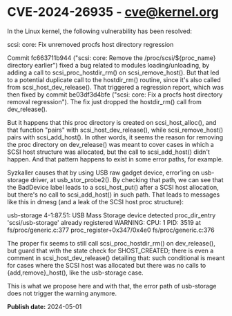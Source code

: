 # CVE-2024-26935 - cve@kernel.org

In the Linux kernel, the following vulnerability has been resolved:

scsi: core: Fix unremoved procfs host directory regression

Commit fc663711b944 ("scsi: core: Remove the /proc/scsi/${proc_name}
directory earlier") fixed a bug related to modules loading/unloading, by
adding a call to scsi_proc_hostdir_rm() on scsi_remove_host(). But that led
to a potential duplicate call to the hostdir_rm() routine, since it's also
called from scsi_host_dev_release(). That triggered a regression report,
which was then fixed by commit be03df3d4bfe ("scsi: core: Fix a procfs host
directory removal regression"). The fix just dropped the hostdir_rm() call
from dev_release().

But it happens that this proc directory is created on scsi_host_alloc(),
and that function "pairs" with scsi_host_dev_release(), while
scsi_remove_host() pairs with scsi_add_host(). In other words, it seems the
reason for removing the proc directory on dev_release() was meant to cover
cases in which a SCSI host structure was allocated, but the call to
scsi_add_host() didn't happen. And that pattern happens to exist in some
error paths, for example.

Syzkaller causes that by using USB raw gadget device, error'ing on
usb-storage driver, at usb_stor_probe2(). By checking that path, we can see
that the BadDevice label leads to a scsi_host_put() after a SCSI host
allocation, but there's no call to scsi_add_host() in such path. That leads
to messages like this in dmesg (and a leak of the SCSI host proc
structure):

usb-storage 4-1:87.51: USB Mass Storage device detected
proc_dir_entry 'scsi/usb-storage' already registered
WARNING: CPU: 1 PID: 3519 at fs/proc/generic.c:377 proc_register+0x347/0x4e0 fs/proc/generic.c:376

The proper fix seems to still call scsi_proc_hostdir_rm() on dev_release(),
but guard that with the state check for SHOST_CREATED; there is even a
comment in scsi_host_dev_release() detailing that: such conditional is
meant for cases where the SCSI host was allocated but there was no calls to
{add,remove}_host(), like the usb-storage case.

This is what we propose here and with that, the error path of usb-storage
does not trigger the warning anymore.

**Publish date:** 2024-05-01
